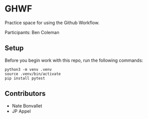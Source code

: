 
# GHWF

Practice space for using the Github Workflow.

Participants:
Ben Coleman


## Setup

Before you begin work with this repo, run the following commands:

```
python3 -m venv .venv
source .venv/bin/activate
pip install pytest
```

## Contributors

* Nate Bonvallet
* JP Appel
